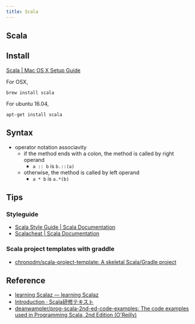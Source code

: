 ```yaml
---
title: Scala
---
```


## Scala

## Install
[Scala | Mac OS X Setup Guide](http://sourabhbajaj.com/mac-setup/Scala/README.html)

For OSX,

```
brew install scala
```

For ubuntu 16.04,

```
apt-get install scala
```

## Syntax
* operator notation associavity
    * if the method ends with a colon, the method is called by right operand
        * `a :: b` is `b.::(a)`
    * otherwise, the method is called by left operand
        * `a * b` is `a.*(b)`

## Tips

### Styleguide
* [Scala Style Guide | Scala Documentation](https://docs.scala-lang.org/style/index.html)
* [Scalacheat | Scala Documentation](https://docs.scala-lang.org/cheatsheets/index.html)


### Scala project templates with graddle
* [chronodm/scala\-project\-template: A skeletal Scala/Gradle project](https://github.com/chronodm/scala-project-template)


## Reference
* [learning Scalaz — learning Scalaz](http://eed3si9n.com/learning-scalaz/)
* [Introduction · Scala研修テキスト](https://dwango.github.io/scala_text/)
* [deanwampler/prog\-scala\-2nd\-ed\-code\-examples: The code examples used in Programming Scala, 2nd Edition \(O'Reilly\)](https://github.com/deanwampler/prog-scala-2nd-ed-code-examples)

